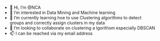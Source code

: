 - 👋 Hi, I’m @NCA
- 👀 I’m interested in Data Mining and Machine learning
- 🌱 I’m currently learning hoe to use Clustering algorithms to detect groups and correctly assign clusters in my data
- 💞️ I’m looking to collaborate on clustering a lgorithsm especially DBSCAN
- 📫 I can be reached via my email address

<!---
Njyde/Njyde is a ✨ special ✨ repository because its `README.md` (this file) appears on your GitHub profile.
You can click the Preview link to take a look at your changes.
--->
